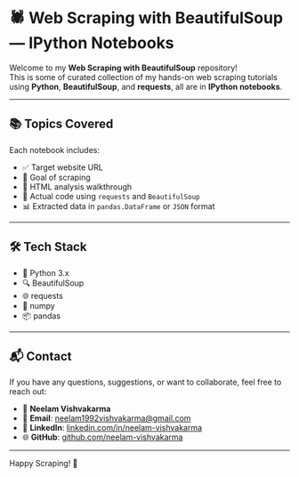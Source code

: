 # 🕷️ Web Scraping with BeautifulSoup — IPython Notebooks

Welcome to my **Web Scraping with BeautifulSoup** repository!  
This is some of curated collection of my hands-on web scraping tutorials using **Python**, **BeautifulSoup**, and **requests**, all are in **IPython notebooks**.  

---

## 📚 Topics Covered

Each notebook includes:

- ✅ Target website URL  
- 🎯 Goal of scraping  
- 🧩 HTML analysis walkthrough  
- 🧪 Actual code using `requests` and `BeautifulSoup`  
- 📊 Extracted data in `pandas.DataFrame` or `JSON` format  

---

## 🛠️ Tech Stack

- 🐍 Python 3.x  
- 🔍 BeautifulSoup  
- 🌐 requests  
- 📓 numpy  
- 📦 pandas

---

## 📬 Contact

If you have any questions, suggestions, or want to collaborate, feel free to reach out:

- 👤 **Neelam Vishvakarma**  
- 📧 **Email**: [neelam1992vishvakarma@gmail.com](mailto:neelam1992vishvakarma@gmail.com)  
- 🔗 **LinkedIn**: [linkedin.com/in/neelam-vishvakarma](https://www.linkedin.com/in/neelam-vishvakarma)  
- 🌐 **GitHub**: [github.com/neelam-vishvakarma](https://github.com/neelam-vishvakarma)

---

Happy Scraping! 🚀
